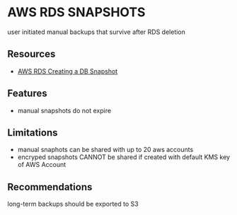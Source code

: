 # AWS RDS SNAPSHOTS

user initiated manual backups that survive after RDS deletion

## Resources

- [AWS RDS Creating a DB Snapshot](https://docs.aws.amazon.com/AmazonRDS/latest/UserGuide/USER_CreateSnapshot.html)

## Features

- manual snapshots do not expire

## Limitations

- manual snaphots can be shared with up to 20 aws accounts
- encryped snapshots CANNOT be shared if created with default KMS key of AWS Account

## Recommendations

long-term backups should be exported to S3
